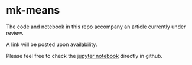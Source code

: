 # mk-means
The code and notebook in this repo accompany an article currently under review.

A link will be posted upon availability.

Please feel free to check the [jupyter notebook](https://github.com/stefankober/mk-means/blob/main/mk-means.ipynb) directly in github.


